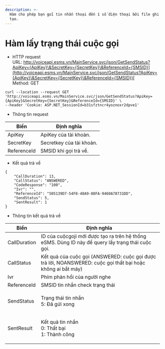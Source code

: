 ```yaml
---
description: >-
  Hàm cho phép bạn gửi tin nhắn thoại đến 1 số điện thoại bởi file ghi âm đã
  tạo.
---
```


# Hàm lấy trạng thái cuộc gọi

* HTTP request\
  URL: [http://voiceapi.esms.vn/MainService.svc/json/GetSendStatus?ApiKey={ApiKey}\&SecretKey={SecretKey}\&ReferenceId={SMSID}](http://voiceapi.esms.vn/MainService.svc/json/GetSendStatus?ApiKey={ApiKey}\&SecretKey={SecretKey}\&ReferenceId={SMSID})[  ](http://voiceapi.esms.vn/MainService.svc/json/MakeCallTemplate\_V2?ApiKey={ApiKey}\&SecretKey={SecretKey}\&TemplateId={TemplateId}\&Phone={Phone}\&VariableListStr={VariableListStr}\&SendDate={SendDate}\&Voice={Voice}\&Speed={Speed}\&CallbackUrl={CallbackUrl}\&RequestId={RequestId})\
  Method: GET

```
curl --location --request GET 'http://voiceapi.esms.vn/MainService.svc/json/GetSendStatus?ApiKey={ApiKey}&SecretKey={SecretKey}&ReferenceId={SMSID}' \
--header 'Cookie: ASP.NET_SessionId=b31sfztncr4yoznoxr2dpve1'
```

* Thông tin request

| Biến        | Định nghĩa               |
| ----------- | ------------------------ |
| ApiKey      | ApiKey của tài khoản.    |
| SecretKey   | Secretkey của tài khoản. |
| ReferenceId | SMSID khi gọi trả về.    |

* Kết quả trả về

```
{
    "CallDuration": 13,
    "CallStatus": "ANSWERED",
    "CodeResponse": "100",
    "Ivr": "",
    "ReferenceId": "505139D7-54F8-48A9-88FA-9460A78731DD",
    "SendStatus": 5,
    "SentResult": 1
}
```

* Thông tin kết quả trả về

| Biến         | Định nghĩa                                                                                                  |
| ------------ | ----------------------------------------------------------------------------------------------------------- |
| CallDuration | ID của cuộcgoji mới được tạo ra trên hệ thống eSMS. Dùng ID này để query lấy trạng thái cuộc gọi.           |
| CallStatus   | Kết quả của cuộc gọi (ANSWERED: cuộc gọi được trả lời, NOANSWERED: cuộc gọi thất bại hoặc không ai bắt máy) |
| Ivr          | Phím phản hồi của người nghe                                                                                |
| ReferenceId  | SMSID tin nhắn check trạng thái                                                                             |
| SendStatus   | <p>Trạng thái tin nhắn<br>5: Đã gửi xong</p>                                                                |
| SentResult   | <p>Kết quả tin nhắn<br>0: Thất bại<br>1: Thành công</p>                                                     |
